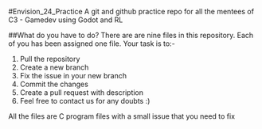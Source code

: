 #Envision_24_Practice
A git and github practice repo for all the mentees of C3 - Gamedev using Godot and RL

##What do you have to do?
There are are nine files in this repository. Each of you has been assigned one file. Your task is to:-

1. Pull the repository
2. Create a new branch
3. Fix the issue in your new branch
4. Commit the changes
5. Create a pull request with description
6. Feel free to contact us for any doubts :)

All the files are C program files with a small issue that you need to fix

